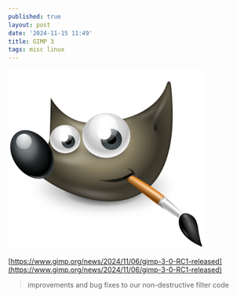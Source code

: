 ```yaml
---
published: true
layout: post
date: '2024-11-15 11:49'
title: GIMP 3
tags: misc linux 
---
```

<img src="/media/will.svg" style="max-width:400px">

[https://www.gimp.org/news/2024/11/06/gimp-3-0-RC1-released](https://www.gimp.org/news/2024/11/06/gimp-3-0-RC1-released)  
> improvements and bug fixes to our non-destructive filter code
